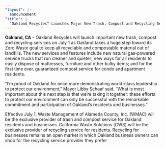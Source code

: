 ```yaml
---
"layout": |-
  announcement
"title": |-
  “Oakland Recycles” Launches Major New Trash, Compost and Recycling Services 
---
```


**Oakland, CA** – Oakland Recycles will launch important new trash, compost and recycling services on July 1 as Oakland takes a huge step toward its Zero Waste goal to keep all recyclable and compostable material out of landfills.
The new services and features include new natural gas-powered service trucks that run cleaner and quieter; new ways for all residents to easily dispose of mattresses, furniture and other bulky items; and for the first time ever, guaranteed compost service for condo and apartment residents.

“I’m proud of Oakland for once more demonstrating world-class leadership to protect our environment,” Mayor Libby Schaaf said. “What is most important about this next step is that we’re taking it together: these efforts to protect our environment can only be successful with the remarkable commitment and participation of Oakland’s residents and businesses.”

Effective July 1, Waste Management of Alameda County, Inc. (WMAC) will be the exclusive provider of trash and compost service for Oakland residents and businesses. California Waste Solutions (CWS) will be the exclusive provider of recycling service for residents. Recycling for businesses remains an open market in which Oakland business owners can shop for the recycling service provider they prefer
